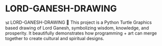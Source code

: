 # LORD-GANESH-DRAWING
🕉️ LORD-GANESH-DRAWING  🎨 This project is a Python Turtle Graphics based drawing of Lord Ganesh, symbolizing wisdom, knowledge, and prosperity. It beautifully demonstrates how programming + art can merge together to create cultural and spiritual designs.
